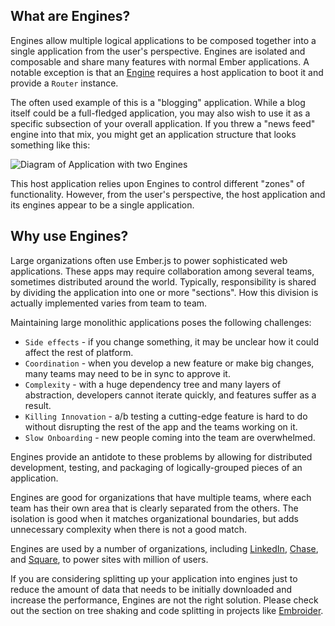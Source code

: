 ## What are Engines?

Engines allow multiple logical applications to be composed together into a single application from the user's perspective. Engines are isolated and composable and share many features with normal Ember applications. A notable exception is that an [Engine](https://api.emberjs.com/ember/release/classes/Engine) requires a host application to boot it and provide a `Router` instance.

The often used example of this is a "blogging" application. While a blog itself could be a full-fledged application, you may also wish to use it as a specific subsection of your overall application. If you threw a "news feed" engine into that mix, you might get an application structure that looks something like this:

![Diagram of Application with two Engines](../images/02-app-diagram.png)

This host application relies upon Engines to control different "zones" of functionality. However, from the user's perspective, the host application and its engines appear to be a single application.

## Why use Engines?

Large organizations often use Ember.js to power sophisticated web applications. These apps may require collaboration among several teams, sometimes distributed around the world. Typically, responsibility is shared by dividing the application into one or more "sections". How this division is actually implemented varies from team to team. 

Maintaining large monolithic applications poses the following challenges:

* `Side effects` - if you change something, it may be unclear how it could affect the rest of platform.
* `Coordination` - when you develop a new feature or make big changes, many teams may need to be in sync to approve it.
* `Complexity` - with a huge dependency tree and many layers of abstraction, developers cannot iterate quickly, and features suffer as a result.
* `Killing Innovation` - a/b testing a cutting-edge feature is hard to do without disrupting the rest of the app and the teams working on it.
* `Slow Onboarding` - new people coming into the team are overwhelmed.

Engines provide an antidote to these problems by allowing for distributed development, testing, and packaging of logically-grouped pieces of an application.

Engines are good for organizations that have multiple teams, where each team has their own area that is clearly separated from the others. The isolation is good when it matches organizational boundaries, but adds unnecessary complexity when there is not a good match.

Engines are used by a number of organizations, including [LinkedIn](linkedin.com), [Chase](https://www.chase.com/), and [Square](https://squareup.com), to power sites with million of users.

If you are considering splitting up your application into engines just to reduce the amount of data that needs to be initially downloaded and increase the performance, Engines are not the right solution. Please check out the section on tree shaking and code splitting in projects like [Embroider](https://github.com/embroider-build/embroider).
